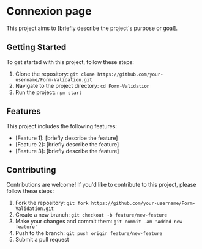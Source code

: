 # Connexion page
This project aims to [briefly describe the project's purpose or goal].

## Getting Started
To get started with this project, follow these steps:

1. Clone the repository: `git clone https://github.com/your-username/Form-Validation.git`
2. Navigate to the project directory: `cd Form-Validation`
3. Run the project: `npm start`

## Features
This project includes the following features:

* [Feature 1]: [briefly describe the feature]
* [Feature 2]: [briefly describe the feature]
* [Feature 3]: [briefly describe the feature]

## Contributing
Contributions are welcome! If you'd like to contribute to this project, please follow these steps:

1. Fork the repository: `git fork https://github.com/your-username/Form-Validation.git`
2. Create a new branch: `git checkout -b feature/new-feature`
3. Make your changes and commit them: `git commit -am 'Added new feature'`
4. Push to the branch: `git push origin feature/new-feature`
5. Submit a pull request



